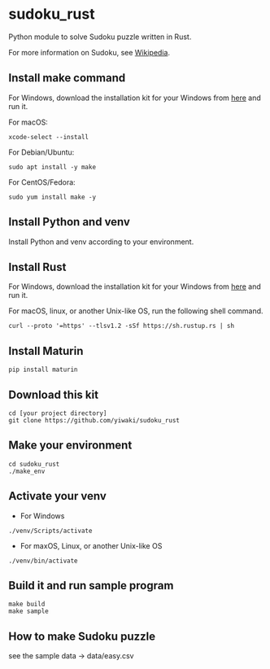 # sudoku_rust

Python module to solve Sudoku puzzle written in Rust.

For more information on Sudoku, see [Wikipedia](https://en.wikipedia.org/wiki/Sudoku).

## Install make command

For Windows, download the installation kit for your Windows from [here](http://gnuwin32.sourceforge.net/packages/make.htm) and run it.

For macOS:

```
xcode-select --install
```

For Debian/Ubuntu:

```
sudo apt install -y make
```

For CentOS/Fedora:

```
sudo yum install make -y
```

## Install Python and venv

Install Python and venv according to your environment.

## Install Rust

For Windows, download the installation kit for your Windows from [here](https://forge.rust-lang.org/infra/other-installation-methods.eichithi-emueru) and run it.

For macOS, linux, or another Unix-like OS, run the following shell command.

```
curl --proto '=https' --tlsv1.2 -sSf https://sh.rustup.rs | sh
```

## Install Maturin

```
pip install maturin
```

## Download this kit

```
cd [your project directory]
git clone https://github.com/yiwaki/sudoku_rust
```

## Make your environment

```
cd sudoku_rust
./make_env
```

## Activate your venv

- For Windows

```
./venv/Scripts/activate
```

- For maxOS, Linux, or another Unix-like OS

```
./venv/bin/activate
```

## Build it and run sample program

```
make build
make sample
```

## How to make Sudoku puzzle

see the sample data -> data/easy.csv
